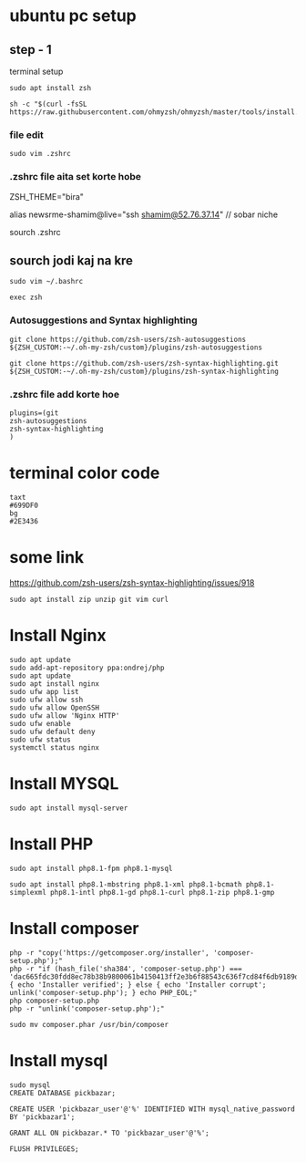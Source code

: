 # ubuntu pc setup 

## step - 1
terminal setup

```
sudo apt install zsh
```
```
sh -c "$(curl -fsSL https://raw.githubusercontent.com/ohmyzsh/ohmyzsh/master/tools/install.sh)"
```
### file edit
```
sudo vim .zshrc
```
### .zshrc file aita set korte hobe
ZSH_THEME="bira"

alias newsrme-shamim@live="ssh shamim@52.76.37.14" // sobar niche

sourch .zshrc

sourch jodi kaj na kre
-----------------------
```
sudo vim ~/.bashrc
```
```
exec zsh
```
### Autosuggestions and Syntax highlighting
```
git clone https://github.com/zsh-users/zsh-autosuggestions ${ZSH_CUSTOM:-~/.oh-my-zsh/custom}/plugins/zsh-autosuggestions
```
```
git clone https://github.com/zsh-users/zsh-syntax-highlighting.git ${ZSH_CUSTOM:-~/.oh-my-zsh/custom}/plugins/zsh-syntax-highlighting
```
### .zshrc file add korte hoe
```
plugins=(git
zsh-autosuggestions
zsh-syntax-highlighting
)
```
# terminal color code 
```
taxt
#699DF0
bg
#2E3436
```
# some link
https://github.com/zsh-users/zsh-syntax-highlighting/issues/918
```
sudo apt install zip unzip git vim curl
```
# Install Nginx

```
sudo apt update
sudo add-apt-repository ppa:ondrej/php
sudo apt update
sudo apt install nginx
sudo ufw app list
sudo ufw allow ssh
sudo ufw allow OpenSSH
sudo ufw allow 'Nginx HTTP'
sudo ufw enable
sudo ufw default deny
sudo ufw status
systemctl status nginx
```

# Install MYSQL

```
sudo apt install mysql-server
```

# Install PHP
```
sudo apt install php8.1-fpm php8.1-mysql
```
```
sudo apt install php8.1-mbstring php8.1-xml php8.1-bcmath php8.1-simplexml php8.1-intl php8.1-gd php8.1-curl php8.1-zip php8.1-gmp
```

# Install composer

```
php -r "copy('https://getcomposer.org/installer', 'composer-setup.php');"
php -r "if (hash_file('sha384', 'composer-setup.php') === 'dac665fdc30fdd8ec78b38b9800061b4150413ff2e3b6f88543c636f7cd84f6db9189d43a81e5503cda447da73c7e5b6') { echo 'Installer verified'; } else { echo 'Installer corrupt'; unlink('composer-setup.php'); } echo PHP_EOL;"
php composer-setup.php
php -r "unlink('composer-setup.php');"
```
```
sudo mv composer.phar /usr/bin/composer
```

# Install mysql

```
sudo mysql
CREATE DATABASE pickbazar;

CREATE USER 'pickbazar_user'@'%' IDENTIFIED WITH mysql_native_password BY 'pickbazar1';

GRANT ALL ON pickbazar.* TO 'pickbazar_user'@'%';

FLUSH PRIVILEGES;
```



















